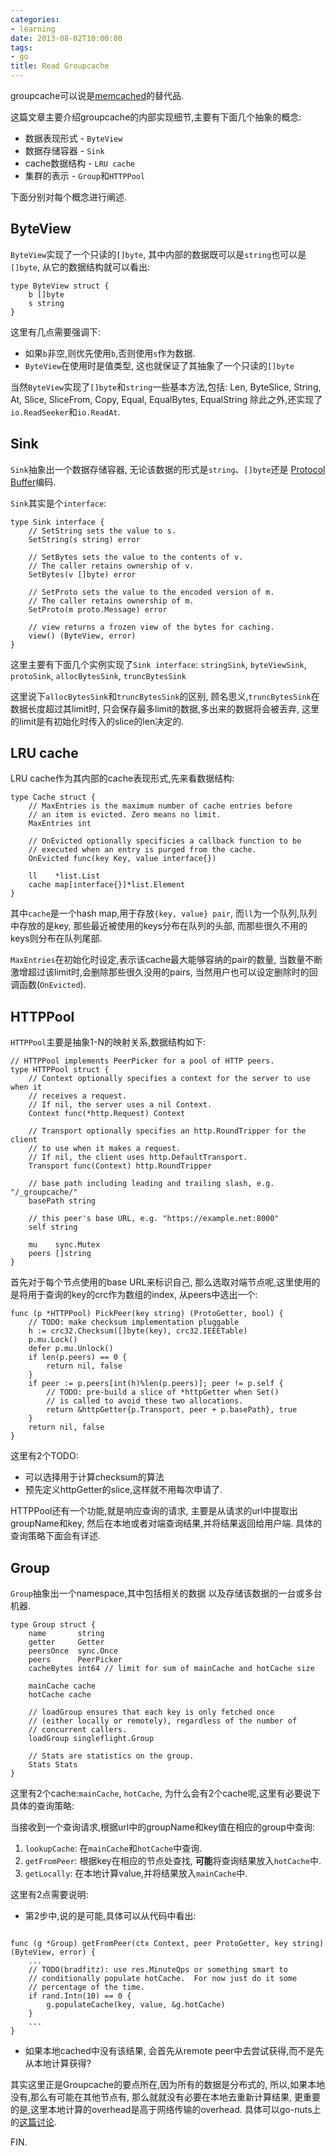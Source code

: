 ```yaml
---
categories:
- learning
date: 2013-08-02T10:00:00
tags:
- go
title: Read Groupcache
---
```


groupcache可以说是[memcached](http://en.wikipedia.org/wiki/Memcached)的替代品.

这篇文章主要介绍groupcache的内部实现细节,主要有下面几个抽象的概念:

- 数据表现形式 - `ByteView`
- 数据存储容器 - `Sink`
- cache数据结构 - `LRU cache`
- 集群的表示 - `Group`和`HTTPPool`

下面分别对每个概念进行阐述.

## ByteView



`ByteView`实现了一个只读的`[]byte`,
其中内部的数据既可以是`string`也可以是`[]byte`, 从它的数据结构就可以看出:

~~~
type ByteView struct {
	b []byte
	s string
}
~~~
这里有几点需要强调下:

- 如果`b`非空,则优先使用`b`,否则使用`s`作为数据.
- `ByteView`在使用时是值类型, 这也就保证了其抽象了一个只读的`[]byte`

当然`ByteView`实现了`[]byte`和`string`一些基本方法,包括:
Len, ByteSlice, String, At, Slice, SliceFrom, Copy, Equal, EqualBytes, EqualString
除此之外,还实现了`io.ReadSeeker`和`io.ReadAt`.

## Sink



`Sink`抽象出一个数据存储容器,
无论该数据的形式是`string`、`[]byte`还是
[Protocol Buffer](http://en.wikipedia.org/wiki/Protocol_Buffers)编码.

`Sink`其实是个`interface`:

~~~
type Sink interface {
	// SetString sets the value to s.
	SetString(s string) error

	// SetBytes sets the value to the contents of v.
	// The caller retains ownership of v.
	SetBytes(v []byte) error

	// SetProto sets the value to the encoded version of m.
	// The caller retains ownership of m.
	SetProto(m proto.Message) error

	// view returns a frozen view of the bytes for caching.
	view() (ByteView, error)
}
~~~
这里主要有下面几个实例实现了`Sink interface`:
`stringSink`, `byteViewSink`, `protoSink`,
`allocBytesSink`, `truncBytesSink`

这里说下`allocBytesSink`和`truncBytesSink`的区别,
顾名思义,`truncBytesSink`在数据长度超过其limit时,
只会保存最多limit的数据,多出来的数据将会被丢弃,
这里的limit是有初始化时传入的slice的len决定的.

## LRU cache



LRU cache作为其内部的cache表现形式,先来看数据结构:

~~~
type Cache struct {
	// MaxEntries is the maximum number of cache entries before
	// an item is evicted. Zero means no limit.
	MaxEntries int

	// OnEvicted optionally specificies a callback function to be
	// executed when an entry is purged from the cache.
	OnEvicted func(key Key, value interface{})

	ll    *list.List
	cache map[interface{}]*list.Element
}
~~~
其中`cache`是一个hash map,用于存放`{key, value} pair`,
而`ll`为一个队列,队列中存放的是key, 那些最近被使用的keys分布在队列的头部,
而那些很久不用的keys则分布在队列尾部.

`MaxEntries`在初始化时设定,表示该cache最大能够容纳的pair的数量,
当数量不断激增超过该limit时,会删除那些很久没用的pairs,
当然用户也可以设定删除时的回调函数(`OnEvicted`).

## HTTPPool



`HTTPPool`主要是抽象1-N的映射关系,数据结构如下:

~~~
// HTTPPool implements PeerPicker for a pool of HTTP peers.
type HTTPPool struct {
	// Context optionally specifies a context for the server to use when it
	// receives a request.
	// If nil, the server uses a nil Context.
	Context func(*http.Request) Context

	// Transport optionally specifies an http.RoundTripper for the client
	// to use when it makes a request.
	// If nil, the client uses http.DefaultTransport.
	Transport func(Context) http.RoundTripper

	// base path including leading and trailing slash, e.g. "/_groupcache/"
	basePath string

	// this peer's base URL, e.g. "https://example.net:8000"
	self string

	mu    sync.Mutex
	peers []string
}
~~~
首先对于每个节点使用的base URL来标识自己,
那么选取对端节点呢,这里使用的是将用于查询的key的crc作为数组的index,
从peers中选出一个:

~~~
func (p *HTTPPool) PickPeer(key string) (ProtoGetter, bool) {
	// TODO: make checksum implementation pluggable
	h := crc32.Checksum([]byte(key), crc32.IEEETable)
	p.mu.Lock()
	defer p.mu.Unlock()
	if len(p.peers) == 0 {
		return nil, false
	}
	if peer := p.peers[int(h)%len(p.peers)]; peer != p.self {
		// TODO: pre-build a slice of *httpGetter when Set()
		// is called to avoid these two allocations.
		return &httpGetter{p.Transport, peer + p.basePath}, true
	}
	return nil, false
}
~~~
这里有2个TODO:

- 可以选择用于计算checksum的算法
- 预先定义httpGetter的slice,这样就不用每次申请了.

HTTPPool还有一个功能,就是响应查询的请求,
主要是从请求的url中提取出groupName和key,
然后在本地或者对端查询结果,并将结果返回给用户端.
具体的查询策略下面会有详述.

## Group



`Group`抽象出一个namespace,其中包括相关的数据
以及存储该数据的一台或多台机器.

~~~
type Group struct {
	name       string
	getter     Getter
	peersOnce  sync.Once
	peers      PeerPicker
	cacheBytes int64 // limit for sum of mainCache and hotCache size

	mainCache cache
	hotCache cache

	// loadGroup ensures that each key is only fetched once
	// (either locally or remotely), regardless of the number of
	// concurrent callers.
	loadGroup singleflight.Group

	// Stats are statistics on the group.
	Stats Stats
}
~~~
这里有2个cache:`mainCache`, `hotCache`,
为什么会有2个cache呢,这里有必要说下具体的查询策略:

当接收到一个查询请求,根据url中的groupName和key值在相应的group中查询:

1. `lookupCache`: 在`mainCache`和`hotCache`中查询.
2. `getFromPeer`: 根据key在相应的节点处查找, **可能**将查询结果放入`hotCache`中.
3. `getLocally`: 在本地计算value,并将结果放入`mainCache`中.

这里有2点需要说明:

- 第2步中,说的是可能,具体可以从代码中看出:

~~~

func (g *Group) getFromPeer(ctx Context, peer ProtoGetter, key string) (ByteView, error) {
	...
	// TODO(bradfitz): use res.MinuteQps or something smart to
	// conditionally populate hotCache.  For now just do it some
	// percentage of the time.
	if rand.Intn(10) == 0 {
		g.populateCache(key, value, &g.hotCache)
	}
	...
}
~~~

- 如果本地cached中没有该结果,
会首先从remote peer中去尝试获得,而不是先从本地计算获得?

其实这里正是Groupcache的要点所在,因为所有的数据是分布式的,
所以,如果本地没有,那么有可能在其他节点有,
那么就就没有必要在本地去重新计算结果,
更重要的是,这里本地计算的overhead是高于网络传输的overhead.
具体可以go-nuts上的[这篇讨论](https://groups.google.com/d/msg/golang-nuts/H0OwZC5TVcY/VmX0YfzEtiAJ).

FIN.
